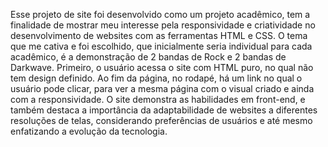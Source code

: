 Esse projeto de site foi desenvolvido como um projeto acadêmico, tem a finalidade de mostrar meu interesse pela responsividade e criatividade no desenvolvimento de websites com as ferramentas HTML e CSS. 
O tema que me cativa e foi escolhido, que inicialmente seria individual para cada acadêmico, é a demonstração de 2 bandas de Rock e 2 bandas de Darkwave.
Primeiro, o usuário acessa o site com HTML puro, no qual não tem design definido. Ao fim da página, no rodapé, há um link no qual o usuário pode clicar, para ver a mesma página com o visual criado e ainda com a responsividade.
O site demonstra as habilidades em front-end, e também destaca a importância da adaptabilidade de websites a diferentes resoluções de telas, considerando preferências de usuários e até mesmo enfatizando a evolução da tecnologia.
